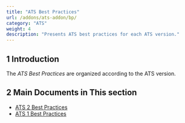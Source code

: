 ```yaml
---
title: "ATS Best Practices"
url: /addons/ats-addon/bp/
category: "ATS"
weight: 4
description: "Presents ATS best practices for each ATS version."
---
```


## 1 Introduction

The *ATS Best Practices* are organized according to the ATS version.

## 2 Main Documents in This section

* [ATS 2 Best Practices](/addons/ats-addon/bp-two/)
* [ATS 1 Best Practices](/addons/ats-addon/bp-one/)
